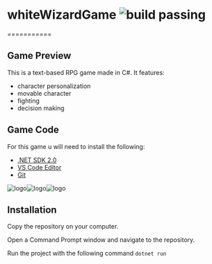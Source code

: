 # whiteWizardGame ![build passing](https://raw.githubusercontent.com/dwyl/repo-badges/master/highresPNGs/build-passing.png)
===========

## Game Preview
This is a text-based RPG game made in C#.
It features:
  - character personalization
  - movable character
  - fighting
  - decision making
  
  ## Game Code
  For this game u will need to install the following:
  
- [.NET SDK 2.0](https://www.microsoft.com/net/download/dotnet-core/2.0)
- [VS Code Editor](https://code.visualstudio.com/download)
- [Git](https://git-scm.com/book/en/v2/Getting-Started-Installing-Git)

![logo](https://cdn.iconscout.com/public/images/icon/free/png-128/git-logo-brand-development-tools-3078ae939d610291-128x128.png)![logo](https://dl1.cbsistatic.com/i/2016/11/03/7bf0cb60-fa45-4e33-a3f0-bb9205a77f48/1751483d218770c0ea361c30eabdd23c/imgingest-7110999308268152312.png)![logo](https://list.community/logos/vscode.png)

## Installation
Copy the repository on your computer.

Open a Command Prompt window and navigate to the repository.

Run the project with the following command `dotnet run`


 
 
